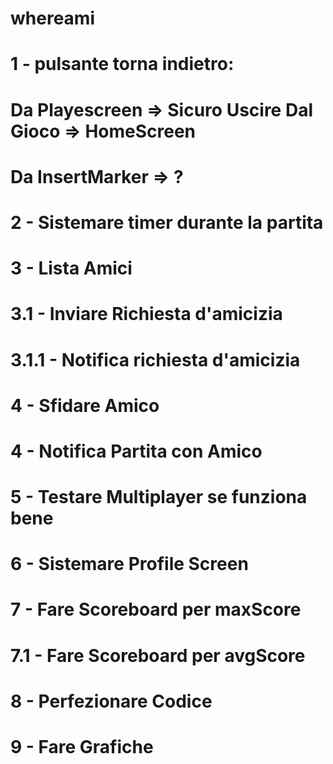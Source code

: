 # whereami

# 1 - pulsante torna indietro:
# Da Playescreen => Sicuro Uscire Dal Gioco => HomeScreen
# Da InsertMarker => ?

# 2 - Sistemare timer durante la partita

# 3 - Lista Amici
# 3.1 - Inviare Richiesta d'amicizia
# 3.1.1 - Notifica richiesta d'amicizia

# 4 - Sfidare Amico
# 4 - Notifica Partita con Amico

# 5 - Testare Multiplayer se funziona bene

# 6 - Sistemare Profile Screen

# 7 - Fare Scoreboard per maxScore
# 7.1 - Fare Scoreboard per avgScore

# 8 - Perfezionare Codice

# 9 - Fare Grafiche